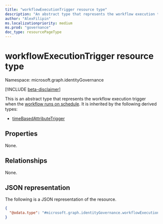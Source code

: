 ```yaml
---
title: "workflowExecutionTrigger resource type"
description: "An abstract type that represents the workflow execution trigger when the workflow runs on schedule."
author: "AlexFilipin"
ms.localizationpriority: medium
ms.prod: "governance"
doc_type: resourcePageType
---
```


# workflowExecutionTrigger resource type

Namespace: microsoft.graph.identityGovernance

[!INCLUDE [beta-disclaimer](../../includes/beta-disclaimer.md)]


This is an abstract type that represents the workflow execution trigger when the [workflow runs on schedule](../resources/identitygovernance-triggerandscopebasedconditions.md). It is inherited by the following derived types:
+ [timeBasedAttributeTrigger](../resources/identitygovernance-timebasedattributetrigger.md)

## Properties

None.

## Relationships

None.

## JSON representation

The following is a JSON representation of the resource.
<!-- {
  "blockType": "resource",
  "@odata.type": "microsoft.graph.identityGovernance.workflowExecutionTrigger"
}
-->
``` json
{
  "@odata.type": "#microsoft.graph.identityGovernance.workflowExecutionTrigger"
}
```
